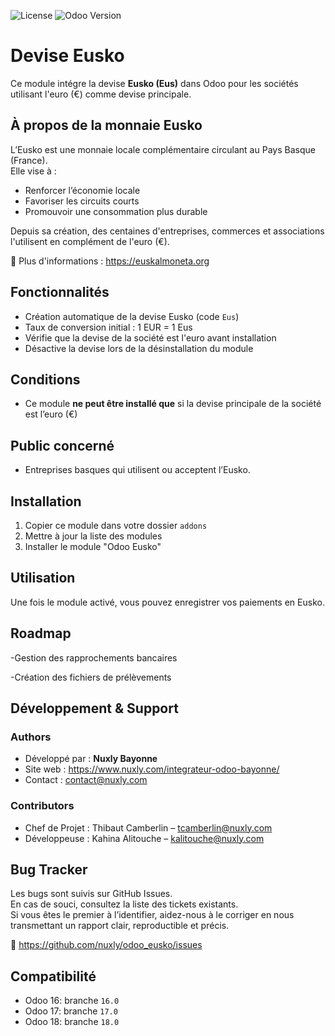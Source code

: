 ![License](https://img.shields.io/badge/license-LGPL--3.0-blue.svg)
![Odoo Version](https://img.shields.io/badge/Odoo-16%20%7C%2017%20%7C%2018-brightgreen)


Devise Eusko
=============

Ce module intégre la devise **Eusko (Eus)** dans Odoo pour les sociétés utilisant l'euro (€) comme devise principale.

À propos de la monnaie Eusko
----------------------------

L’Eusko est une monnaie locale complémentaire circulant au Pays Basque (France).  
Elle vise à :

- Renforcer l’économie locale
- Favoriser les circuits courts
- Promouvoir une consommation plus durable

Depuis sa création, des centaines d'entreprises, commerces et associations l'utilisent en complément de l'euro (€).

🔗 Plus d'informations : https://euskalmoneta.org

Fonctionnalités
----------------
- Création automatique de la devise Eusko (code `Eus`)
- Taux de conversion initial : 1 EUR = 1 Eus
- Vérifie que la devise de la société est l'euro avant installation
- Désactive la devise lors de la désinstallation du module

Conditions
----------
- Ce module **ne peut être installé que** si la devise principale de la société est l’euro (€)

Public concerné
---------------
- Entreprises basques qui utilisent ou acceptent l’Eusko.

Installation
---------------

1. Copier ce module dans votre dossier `addons`
2. Mettre à jour la liste des modules
3. Installer le module "Odoo Eusko"

Utilisation
---------------

Une fois le module activé, vous pouvez enregistrer vos paiements en Eusko.

Roadmap
---------------

-Gestion des rapprochements bancaires

-Création des fichiers de prélèvements

Développement & Support
------------------------

### Authors
-  Développé par : **Nuxly Bayonne** 
-  Site web : https://www.nuxly.com/integrateur-odoo-bayonne/ 
-  Contact : contact@nuxly.com

### Contributors 
-  Chef de Projet : Thibaut Camberlin – tcamberlin@nuxly.com
-  Développeuse : Kahina Alitouche – kalitouche@nuxly.com

Bug Tracker
-----------

Les bugs sont suivis sur GitHub Issues.  
En cas de souci, consultez la liste des tickets existants.  
Si vous êtes le premier à l’identifier, aidez-nous à le corriger 
en nous transmettant un rapport clair, reproductible et précis.

🔗 https://github.com/nuxly/odoo_eusko/issues

Compatibilité
-------------

- Odoo 16: branche `16.0`
- Odoo 17: branche `17.0`
- Odoo 18: branche `18.0`
